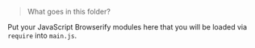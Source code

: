 > What goes in this folder?

Put your JavaScript Browserify modules here that you will be loaded via `require` into `main.js`.
